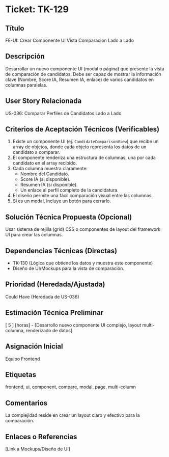 # Ticket: TK-129

## Título
FE-UI: Crear Componente UI Vista Comparación Lado a Lado

## Descripción
Desarrollar un nuevo componente UI (modal o página) que presente la vista de comparación de candidatos. Debe ser capaz de mostrar la información clave (Nombre, Score IA, Resumen IA, enlace) de varios candidatos en columnas paralelas.

## User Story Relacionada
US-036: Comparar Perfiles de Candidatos Lado a Lado

## Criterios de Aceptación Técnicos (Verificables)
1.  Existe un componente UI (ej. `CandidateComparisonView`) que recibe un array de objetos, donde cada objeto representa los datos de un candidato a comparar.
2.  El componente renderiza una estructura de columnas, una por cada candidato en el array recibido.
3.  Cada columna muestra claramente:
    * Nombre del Candidato.
    * Score IA (si disponible).
    * Resumen IA (si disponible).
    * Un enlace al perfil completo de la candidatura.
4.  El diseño permite una fácil comparación visual entre las columnas.
5.  Si es un modal, incluye un botón para cerrarlo.

## Solución Técnica Propuesta (Opcional)
Usar sistema de rejilla (grid) CSS o componentes de layout del framework UI para crear las columnas.

## Dependencias Técnicas (Directas)
* TK-130 (Lógica que obtiene los datos y muestra este componente)
* Diseño de UI/Mockups para la vista de comparación.

## Prioridad (Heredada/Ajustada)
Could Have (Heredada de US-036)

## Estimación Técnica Preliminar
[ 5 ] [horas] - [Desarrollo nuevo componente UI complejo, layout multi-columna, renderizado de datos]

## Asignación Inicial
Equipo Frontend

## Etiquetas
frontend, ui, component, compare, modal, page, multi-column

## Comentarios
La complejidad reside en crear un layout claro y efectivo para la comparación.

## Enlaces o Referencias
[Link a Mockups/Diseño de UI]